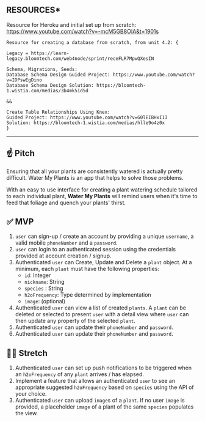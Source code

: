 ## **RESOURCES***

Resource for Heroku and initial set up from scratch: https://www.youtube.com/watch?v=-mcM5GB8OIA&t=1901s

    Resource for creating a database from scratch, from unit 4.2: {
    
    Legacy = https://learn-legacy.bloomtech.com/web4node/sprint/receFLR7MpwQXesIN

    Schema, Migrations, Seeds:
    Database Schema Design Guided Project: https://www.youtube.com/watch?v=IDPswEgDino
    Database Schema Design Solution: https://bloomtech-1.wistia.com/medias/3b4mk5id5d

    &&

    Create Table Relationships Using Knex:
    Guided Project: https://www.youtube.com/watch?v=G0lEIBHxI1I 
    Solution: https://bloomtech-1.wistia.com/medias/hlle9o4z0x
    }





-----------------------------------------------------------------------------------




## ☝️ **Pitch**

Ensuring that all your plants are consistently watered is actually pretty difficult. Water My Plants is an app that helps to solve those problems. 

With an easy to use interface for creating a plant watering schedule tailored to each individual plant, **Water My Plants** will remind users when it's time to feed that foliage and quench your plants' thirst.


## ✅  **MVP**

1. `user` can sign-up / create an account by providing a unique `username`, a valid mobile `phoneNumber` and a `password`. 
2. `user` can login to an authenticated session using the credentials provided at account creation / signup.
3. Authenticated `user` can Create, Update and Delete a `plant` object. At a minimum, each `plant` must have the following properties: 
    - `id`: Integer
    - `nickname`: String
    - `species` : String
    - `h2oFrequency`: Type determined by implementation
    - `image`: (optional)
4. Authenticated `user` can view a list of created `plants`.  A `plant` can be deleted or selected to present `user` with a detail view where `user` can then update any property of the selected `plant`. 
5. Authenticated `user` can update their `phoneNumber` and `password`.
6. Authenticated `user` can update their `phoneNumber` and `password`.



## 🏃‍♀️ **Stretch**
1. Authenticated `user` can set up push notifications to be triggered when an `h2oFrequency` of any `plant` arrives / has elapsed. 
2. Implement a feature that allows an authenticated `user` to see an appropriate suggested `h2oFrequency` based on `species` using the API of your choice. 
3. Authenticated `user` can upload `image`s of a `plant`. If no user `image` is provided, a placeholder `image` of a plant of the same `species` populates the view.
